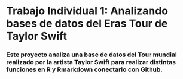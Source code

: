 # Trabajo Individual 1: Analizando bases de datos del Eras Tour de Taylor Swift
###  Este proyecto analiza una base de datos del Tour mundial realizado por la artista Taylor Swift para realizar distintas funciones en R y Rmarkdown conectarlo con Github.
